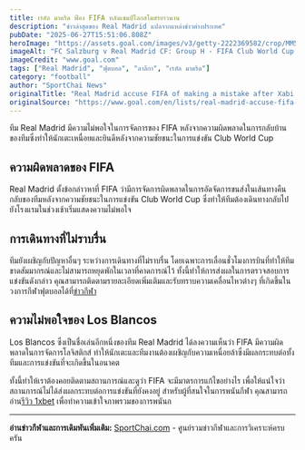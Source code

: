 ```yaml
---
title: เรอัล มาดริด ฟ้อง FIFA หลังแชมป์โลกสโมสรยาวนาน
description: "ข่าวล่าสุดของ Real Madrid แปลจากแหล่งข่าวต่างประเทศ"
pubDate: "2025-06-27T15:51:06.808Z"
heroImage: "https://assets.goal.com/images/v3/getty-2222369582/crop/MM5DGNBQHE5DCOJRHA5G433XMU5DAORRG43A====/GettyImages-2222369582.jpg?auto=webp&format=pjpg&width=3840&quality=60"
imageAlt: "FC Salzburg v Real Madrid CF: Group H - FIFA Club World Cup 2025"
imageCredit: "www.goal.com"
tags: ["Real Madrid", "ฟุตบอล", "ลาลีกา", "เรอัล มาดริด"]
category: "football"
author: "SportChai News"
originalTitle: "Real Madrid accuse FIFA of making a mistake after Xabi Alonso's men make long journey back to hotel after Club World Cup win "
originalSource: "https://www.goal.com/en/lists/real-madrid-accuse-fifa-mistake-xabi-alonso-long-journey-club-world-cup-win/blt61f85e4d57b947f5"
---
```


ทีม Real Madrid มีความไม่พอใจในการจัดการของ FIFA หลังจากความผิดพลาดในการกลับบ้านของทีมซึ่งทำให้นักเตะเหนื่อยและยินดีหลังจากความชัยชนะในการแข่งขัน Club World Cup

## ความผิดพลาดของ FIFA
Real Madrid ตั้งข้อกล่าวหาที่ FIFA ว่ามีการจัดการผิดพลาดในการอัดจัดการขนส่งในเส้นทางคืนกลับของทีมหลังจากความชัยชนะในการแข่งขัน Club World Cup ซึ่งทำให้ทีมต้องเดินทางกลับไปยังโรงแรมในช่วงเช้าเริ่มแสดงความไม่พอใจ

## การเดินทางที่ไม่ราบรื่น
ทีมยังเผชิญกับปัญหาอื่นๆ ระหว่างการเดินทางที่ไม่ราบรื่น โดยเฉพาะการเลื่อนชั่วโมงการบินที่ทำให้ทีมขาดสัมมากรณ์และไม่สามารถหยุดพักในเวลาที่คาดการณ์ไว้ ทั้งนี้ทำให้การส่งผลในการตรวจสอบการแข่งขันดังกล่าว คุณสามารถติดตามรายละเอียดเพิ่มเติมและรับทราบความเคลื่อนไหวต่างๆ ที่เกิดขึ้นในวงการกีฬาฟุตบอลได้ที่[ข่าวกีฬา](https://sportchai.com/%e0%b8%82%e0%b9%88%e0%b8%b2%e0%b8%a7%e0%b8%9f%e0%b8%b8%e0%b8%95%e0%b8%9a%e0%b8%ad%e0%b8%a5/)

## ความไม่พอใจของ Los Blancos
Los Blancos ซึ่งเป็นชื่อเล่นอีกหนึ่งของทีม Real Madrid ได้ลงความเห็นว่า FIFA มีความผิดพลาดในการจัดการโลจิสติกส์ ทำให้นักเตะและทีมงานต้องเผชิญกับความเหนื่อยล้าซึ่งมีผลกระทบต่อทั้งทีมและการแข่งขันที่จะเกิดขึ้นในอนาคต

ทั้งนี้ทำให้เราต้องคอยติดตามสถานการณ์และดูว่า FIFA จะมีมาตรการแก้ไขอย่างไร เพื่อให้แน่ใจว่าสถานการณ์ไม่ได้ส่งผลกระทบต่อการแข่งขันที่ยังคงอยู่ สำหรับผู้ที่สนใจในการพนันกีฬา คุณสามารถอ่าน[รีวิว 1xbet](https://sportchai.com/%E0%B8%A3%E0%B8%B5%E0%B8%A7%E0%B8%B4%E0%B8%A7%E0%B8%84%E0%B8%B2%E0%B8%AA%E0%B8%B4%E0%B9%82%E0%B8%99/1xbet-%E0%B8%A3%E0%B8%A7%E0%B8%A7/) เพื่อทำความเข้าใจภาพรวมของการพนันก

---

**อ่านข่าวกีฬาและการเดิมพันเพิ่มเติม:** [SportChai.com](https://sportchai.com) - ศูนย์รวมข่าวกีฬาและการวิเคราะห์ครบครัน